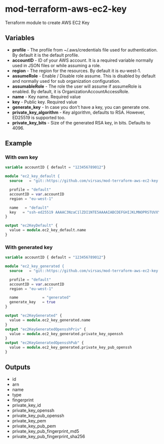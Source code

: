 # mod-terraform-aws-ec2-key

Terraform module to create AWS EC2 Key

## Variables

- **profile** - The profile from ~/.aws/credentials file used for authentication. By default it is the default profile.
- **accountID** - ID of your AWS account. It is a required variable normally used in JSON files or while assuming a role.
- **region** - The region for the resources. By default it is eu-west-1.
- **assumeRole** - Enable / Disable role assume. This is disabled by default and normally used for sub organization configuration.
- **assumableRole** - The role the user will assume if assumeRole is enabled. By default, it is OrganizationAccountAccessRole.
- **name** - Key name. Required value
- **key** - Public key. Required value
- **generate_key** - In case you don't have a key, you can generate one.
- **private_key_algorithm** - Key algorithm, defaults to RSA. However, ED25519 is supported too.
- **private_key_bits** - Size of the generated RSA key, in bits. Defaults to 4096.

## Example

### With own key
``` terraform
variable accountID { default = "123456789012"}

module "ec2_key_default {
  source   = "git::https://github.com/virsas/mod-terraform-aws-ec2-key.git?ref=v1.0.0"

  profile = "default"
  accountID = var.accountID
  region = "eu-west-1"

  name   = "default"
  key   = "ssh-ed25519 AAAAC3NzaC1lZDI1NTE5AAAAIABCDEFGHIJKLMNOPRSTUVXYZ0123456789abcdefghi default@example.org"
}

output "ec2KeyDefault" {
  value = module.ec2_key_default.name
}

```

### With generated key
``` terraform
variable accountID { default = "123456789012"}

module "ec2_key_generated {
  source   = "git::https://github.com/virsas/mod-terraform-aws-ec2-key.git?ref=v1.0.0"

  profile = "default"
  accountID = var.accountID
  region = "eu-west-1"

  name           = "generated"
  generate_key   = true
}

output "ec2KeyGenerated" {
  value = module.ec2_key_generated.name
}
output "ec2KeyGeneratedOpensshPriv" {
  value = module.ec2_key_generated.private_key_openssh
}
output "ec2KeyGeneratedOpensshPub" {
  value = module.ec2_key_generated.private_key_pub_openssh
}

```

## Outputs

- id
- arn
- name
- type
- fingerprint
- private_key_id
- private_key_openssh
- private_key_pub_openssh
- private_key_pem
- private_key_pub_pem
- private_key_pub_fingerprint_md5
- private_key_pub_fingerprint_sha256
